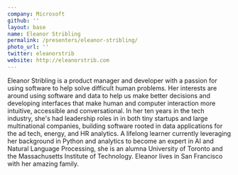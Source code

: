 ```yaml
---
company: Microsoft
github: ''
layout: base
name: Eleanor Stribling
permalink: /presenters/eleanor-stribling/
photo_url: ''
twitter: eleanorstrib
website: http://eleanorstrib.com
---
```


Eleanor Stribling is a product manager and developer with a passion for using software to help solve difficult human problems. Her interests are around using software and data to help us make better decisions and developing interfaces that make human and computer interaction more intuitive, accessible and conversational. In her ten years in the tech industry, she's had leadership roles in  in both tiny startups and large multinational companies, building software rooted in data applications for the ad tech, energy, and HR analytics. A lifelong learner currently leveraging her background in Python and analytics to become an expert in AI and Natural Language Processing,  she is an alumna University of Toronto and the Massachusetts Institute of Technology.  Eleanor lives in San Francisco with her amazing family.